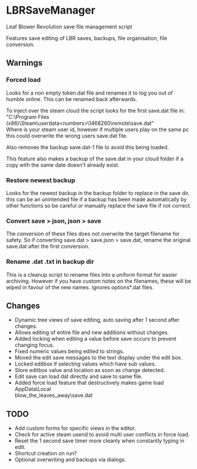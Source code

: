 # LBRSaveManager

Leaf Blower Revolution save file management script

Features save editing of LBR saves, backups, file organisation, file conversion.

## Warnings

### Forced load

Looks for a non empty token.dat file and renames it to log you
out of humble online. This can be renamed back afterwards.

To inject over the steam cloud the script looks for the first save.dat file in:  
"C:\Program Files (x86)\Steam\userdata\<numbers>\1468260\remote\save.dat"  
Where <numbers> is your steam user id, however if multiple users play on the
same pc this could overwrite the wrong users save.dat file.

Also removes the backup save.dat-1 file to avoid this being loaded.

This feature also makes a backup of the save.dat in your cloud folder if a copy with the same date doesn't already exist.

### Restore newest backup

Looks for the newest backup in the backup folder to replace in the save dir,
this can be an unintended file if a backup has been made automatically by other
functions so be careful or manually replace the save file if not correct.

### Convert save > json, json > save

The conversion of these files does not overwrite the target filename for safety.
So if converting save.dat > save.json > save.dat, rename the original save.dat
after the first conversion.

### Rename .dat .txt in backup dir

This is a cleanup script to rename files into a uniform format for easier
archiving. However if you have custom notes on the filenames, these will be
wiped in favour of the new names. Ignores options*.dat files.

## Changes

* Dynamic tree views of save editing, auto saving after 1 second after changes.  
* Allows editing of entire file and new additions without changes.  
* Added locking when editing a value before save occurs to prevent changing focus.
* Fixed numeric values being edited to strings.  
* Moved the edit save messages to the text display under the edit box.  
* Locked editbox if selecting values which have sub values.  
* Store editbox value and location as soon as change detected.  
* Edit save can load dat directly and save to same file.  
* Added force load feature that destructively makes game load AppData\Local\
blow_the_leaves_away\save.dat  

## TODO

* Add custom forms for specific views in the editor.  
* Check for active steam userid to avoid multi user conflicts in force load.  
* Reset the 1 second save timer more cleanly when constantly typing in edit.  
* Shortcut creation on run?  
* Optional overwriting and backups via dialogs.
